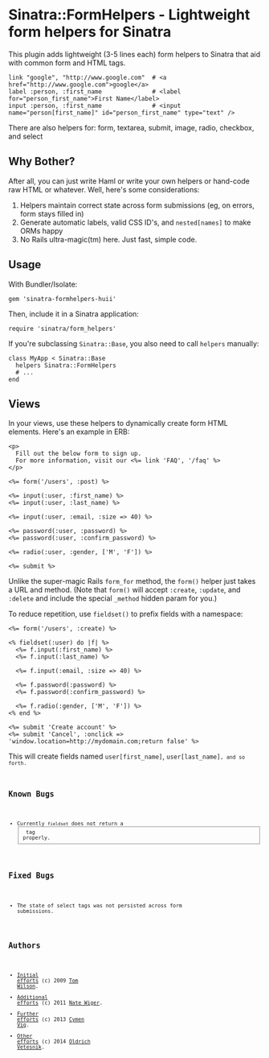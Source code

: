 Sinatra::FormHelpers - Lightweight form helpers for Sinatra
===========================================================

This plugin adds lightweight (3-5 lines each) form helpers to Sinatra that aid with
common form and HTML tags.

    link "google", "http://www.google.com"  # <a href="http://www.google.com">google</a>
    label :person, :first_name              # <label for="person_first_name">First Name</label>
    input :person, :first_name              # <input name="person[first_name]" id="person_first_name" type="text" />

There are also helpers for: form, textarea, submit, image, radio, checkbox, and select

Why Bother?
-----------
After all, you can just write Haml or write your own helpers or hand-code raw HTML or whatever.  Well, here's some considerations:

1. Helpers maintain correct state across form submissions (eg, on errors, form stays filled in)
2. Generate automatic labels, valid CSS ID's, and <code>nested[names]</code> to make ORMs happy
3. No Rails ultra-magic(tm) here. Just fast, simple code.

Usage
-----
With Bundler/Isolate:

    gem 'sinatra-formhelpers-huii'

Then, include it in a Sinatra application:

    require 'sinatra/form_helpers'

If you're subclassing <code>Sinatra::Base</code>, you also need to call <code>helpers</code> manually:

    class MyApp < Sinatra::Base
      helpers Sinatra::FormHelpers
      # ...
    end

Views
-----
In your views, use these helpers to dynamically create form HTML elements.  Here's an example in ERB:

    <p>
      Fill out the below form to sign up.
      For more information, visit our <%= link 'FAQ', '/faq' %>
    </p>

    <%= form('/users', :post) %>

    <%= input(:user, :first_name) %>
    <%= input(:user, :last_name) %>

    <%= input(:user, :email, :size => 40) %>

    <%= password(:user, :password) %>
    <%= password(:user, :confirm_password) %>

    <%= radio(:user, :gender, ['M', 'F']) %>

    <%= submit %>

Unlike the super-magic Rails <code>form\_for</code> method, the <code>form()</code> helper just takes a URL and method. (Note that <code>form()</code> will accept <code>:create</code>, <code>:update</code>, and <code>:delete</code> and include the special <code>\_method</code> hidden param for you.)

To reduce repetition, use <code>fieldset()</code> to prefix fields with a namespace:

    <%= form('/users', :create) %>

    <% fieldset(:user) do |f| %>
      <%= f.input(:first_name) %>
      <%= f.input(:last_name) %>

      <%= f.input(:email, :size => 40) %>

      <%= f.password(:password) %>
      <%= f.password(:confirm_password) %>

      <%= f.radio(:gender, ['M', 'F']) %>
    <% end %>

    <%= submit 'Create account' %>
    <%= submit 'Cancel', :onclick => 'window.location=http://mydomain.com;return false' %>

This will create fields named <code>user[first\_name]</code>, <code>user[last\_name]<code>, and so forth.

Known Bugs
----------
* Currently <code>fieldset</code> does not return a <fieldset> tag properly.


Fixed Bugs
----------
* The state of select tags was not persisted across form submissions.


Authors
-------
* [Initial efforts](https://github.com/twilson63/sinatra-formhelpers) (c) 2009 [Tom Wilson](https://github.com/twilson63).
* [Additional efforts](https://github.com/nateware/sinatra-formhelpers) (c) 2011 [Nate Wiger](http://nateware.com).
* [Further efforts](https://github.com/cymen/sinatra-formhelpers-ng) (c) 2013 [Cymen Vig](http://blog.cymen.org/).
* [Other efforts](https://github.com/ollie/sinatra-formhelpers-huii) (c) 2014 [Oldrich Vetesnik](https://github.com/ollie).
